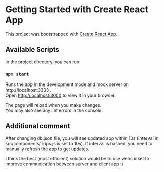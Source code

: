 # Getting Started with Create React App

This project was bootstrapped with [Create React App](https://github.com/facebook/create-react-app).

## Available Scripts

In the project directory, you can run:

### `npm start`

Runs the app in the development mode and mock server on http://localhost:3333 .\
Open [http://localhost:3000](http://localhost:3000) to view it in your browser.

The page will reload when you make changes.\
You may also see any lint errors in the console.

## Additional comment
After changing db.json file, you will see updated app within 10s (interval in src/components/Trips.js is set to 10s).
If interval is hashed, you need to manually refresh the app to get updates.

I think the best (most efficient) solution would be to use websocket to improve communication between server and client app :) 



